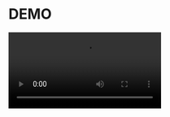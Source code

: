 <h1>DEMO</h1>

<video with="800" autoplay loop>
     <source src="Generateur-de-mots-de-passe.mp4">
</video>